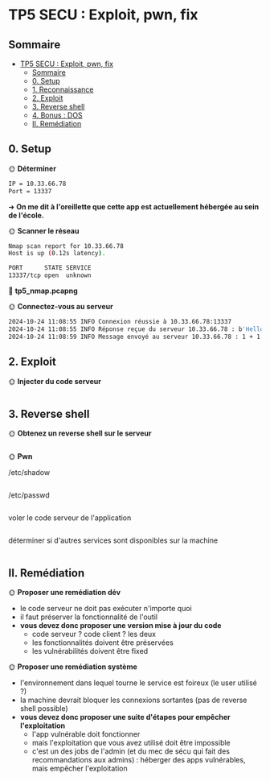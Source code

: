 # TP5 SECU : Exploit, pwn, fix

## Sommaire

- [TP5 SECU : Exploit, pwn, fix](#tp5-secu--exploit-pwn-fix)
  - [Sommaire](#sommaire)
  - [0. Setup](#0-setup)
  - [1. Reconnaissance](#1-reconnaissance)
  - [2. Exploit](#2-exploit)
  - [3. Reverse shell](#3-reverse-shell)
  - [4. Bonus : DOS](#4-bonus--dos)
  - [II. Remédiation](#ii-remédiation)

## 0. Setup

🌞 **Déterminer**

```bash
IP = 10.33.66.78
Port = 13337
```

➜ **On me dit à l'oreillette que cette app est actuellement hébergée au sein de l'école.**

🌞 **Scanner le réseau**

```bash
Nmap scan report for 10.33.66.78
Host is up (0.12s latency).

PORT      STATE SERVICE
13337/tcp open  unknown
```

🦈 **tp5_nmap.pcapng**

🌞 **Connectez-vous au serveur**

```bash
2024-10-24 11:08:55 INFO Connexion réussie à 10.33.66.78:13337
2024-10-24 11:08:55 INFO Réponse reçue du serveur 10.33.66.78 : b'Hello'
2024-10-24 11:08:59 INFO Message envoyé au serveur 10.33.66.78 : 1 + 1
```

## 2. Exploit

🌞 **Injecter du code serveur**

```bash
```

## 3. Reverse shell

🌞 **Obtenez un reverse shell sur le serveur**

```bash
```

🌞 **Pwn**

/etc/shadow
```bash
```

/etc/passwd
```bash
```

voler le code serveur de l'application
```bash
```

déterminer si d'autres services sont disponibles sur la machine
```bash
```

## II. Remédiation

🌞 **Proposer une remédiation dév**

- le code serveur ne doit pas exécuter n'importe quoi
- il faut préserver la fonctionnalité de l'outil
- **vous devez donc proposer une version mise à jour du code**
  - code serveur ? code client ? les deux
  - les fonctionnalités doivent être préservées
  - les vulnérabilités doivent être fixed

🌞 **Proposer une remédiation système**

- l'environnement dans lequel tourne le service est foireux (le user utilisé ?)
- la machine devrait bloquer les connexions sortantes (pas de reverse shell possible)
- **vous devez donc proposer une suite d'étapes pour empêcher l'exploitation**
  - l'app vulnérable doit fonctionner
  - mais l'exploitation que vous avez utilisé doit être impossible
  - c'est un des jobs de l'admin (et du mec de sécu qui fait des recommandations aux admins) : héberger des apps vulnérables, mais empêcher l'exploitation